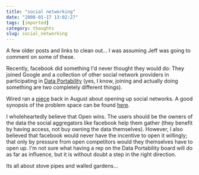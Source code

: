 ```yaml
---
title: "social networking"
date: "2008-01-17 13:02:27"
tags: [imported]
category: thoughts
slug: social_networking
---
```

	
A few older posts and links to clean out... I was assuming Jeff was going to comment on some of these.

Recently, facebook did something I'd never thought they would do: They joined Google and a collection of other social network providers in participating in <a href="http://www.dataportability.org/">Data Portability</a> (yes, I know, joining and actually doing something are two completely different things).

Wired ran a <a href="http://www.wired.com/software/webservices/news/2007/08/open_social_net?currentPage=1">piece</a> back in August about opening up social networks.  A good synopsis of the problem space can be found <a href="http://bradfitz.com/social-graph-problem/">here</a>.

I wholeheartedly believe that Open wins.  The users should be the owners of the data the social aggregators like facebook help them gather (they benefit by having access, not buy owning the data themselves).  However, I also believed that facebook would never have the incentive to open it willingly; that only by pressure from open competitors would they themselves have to open up.  I'm not sure what having a rep on the Data Portability board will do as far as influence, but it is without doubt a step in the right direction.

Its all about stove pipes and walled gardens...
